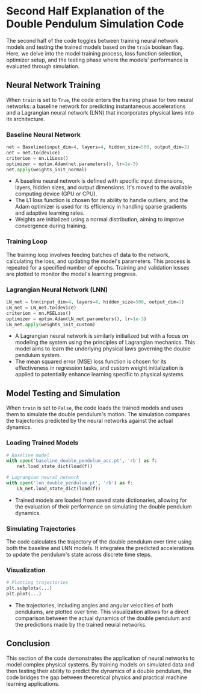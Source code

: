 
# Second Half Explanation of the Double Pendulum Simulation Code

The second half of the code toggles between training neural network models and testing the trained models based on the `train` boolean flag. Here, we delve into the model training process, loss function selection, optimizer setup, and the testing phase where the models' performance is evaluated through simulation.

## Neural Network Training

When `train` is set to `True`, the code enters the training phase for two neural networks: a baseline network for predicting instantaneous accelerations and a Lagrangian neural network (LNN) that incorporates physical laws into its architecture.

### Baseline Neural Network

```python
net = Baseline(input_dim=4, layers=4, hidden_size=500, output_dim=2)
net = net.to(device)
criterion = nn.L1Loss()
optimizer = optim.Adam(net.parameters(), lr=1e-3)
net.apply(weights_init_normal)
```

- A baseline neural network is defined with specific input dimensions, layers, hidden sizes, and output dimensions. It's moved to the available computing device (GPU or CPU).
- The L1 loss function is chosen for its ability to handle outliers, and the Adam optimizer is used for its efficiency in handling sparse gradients and adaptive learning rates.
- Weights are initialized using a normal distribution, aiming to improve convergence during training.

### Training Loop

The training loop involves feeding batches of data to the network, calculating the loss, and updating the model's parameters. This process is repeated for a specified number of epochs. Training and validation losses are plotted to monitor the model's learning progress.

### Lagrangian Neural Network (LNN)

```python
LN_net = lnn(input_dim=4, layers=4, hidden_size=500, output_dim=1)
LN_net = LN_net.to(device)
criterion = nn.MSELoss()
optimizer = optim.Adam(LN_net.parameters(), lr=1e-3)
LN_net.apply(weights_init_custom)
```

- A Lagrangian neural network is similarly initialized but with a focus on modeling the system using the principles of Lagrangian mechanics. This model aims to learn the underlying physical laws governing the double pendulum system.
- The mean squared error (MSE) loss function is chosen for its effectiveness in regression tasks, and custom weight initialization is applied to potentially enhance learning specific to physical systems.

## Model Testing and Simulation

When `train` is set to `False`, the code loads the trained models and uses them to simulate the double pendulum's motion. The simulation compares the trajectories predicted by the neural networks against the actual dynamics.

### Loading Trained Models

```python
# Baseline model
with open('baseline_double_pendulum_acc.pt', 'rb') as f:
    net.load_state_dict(load(f))

# Lagrangian neural network
with open('lnn_double_pendulum.pt', 'rb') as f:
    LN_net.load_state_dict(load(f))
```

- Trained models are loaded from saved state dictionaries, allowing for the evaluation of their performance on simulating the double pendulum dynamics.

### Simulating Trajectories

The code calculates the trajectory of the double pendulum over time using both the baseline and LNN models. It integrates the predicted accelerations to update the pendulum's state across discrete time steps.

### Visualization

```python
# Plotting trajectories
plt.subplots(...)
plt.plot(...)
```

- The trajectories, including angles and angular velocities of both pendulums, are plotted over time. This visualization allows for a direct comparison between the actual dynamics of the double pendulum and the predictions made by the trained neural networks.

## Conclusion

This section of the code demonstrates the application of neural networks to model complex physical systems. By training models on simulated data and then testing their ability to predict the dynamics of a double pendulum, the code bridges the gap between theoretical physics and practical machine learning applications.

